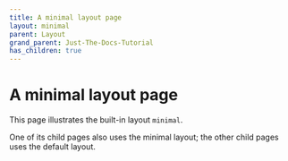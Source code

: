 ```yaml
---
title: A minimal layout page
layout: minimal
parent: Layout
grand_parent: Just-The-Docs-Tutorial
has_children: true
---
```


# A minimal layout page

This page illustrates the built-in layout `minimal`.

One of its child pages also uses the minimal layout; the other child pages uses the default layout.
